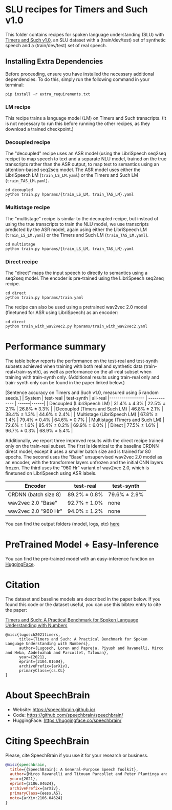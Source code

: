 # SLU recipes for Timers and Such v1.0
This folder contains recipes for spoken language understanding (SLU) with [Timers and Such v1.0](https://zenodo.org/record/4623772#.YGeMMHVKg5k), an SLU dataset with a (train/dev/test) set of synthetic speech and a (train/dev/test) set of real speech.

## Installing Extra Dependencies

Before proceeding, ensure you have installed the necessary additional dependencies. To do this, simply run the following command in your terminal: 

```
pip install -r extra_requirements.txt
```

### LM recipe
This recipe trains a language model (LM) on Timers and Such transcripts. (It is not necessary to run this before running the other recipes, as they download a trained checkpoint.)

### Decoupled recipe
The "decoupled" recipe uses an ASR model (using the LibriSpeech seq2seq recipe) to map speech to text and a separate NLU model, trained on the true transcripts rather than the ASR output, to map text to semantics using an attention-based seq2seq model.
The ASR model uses either the LibriSpeech LM (`train_LS_LM.yaml`) or the Timers and Such LM (`train_TAS_LM.yaml`).

```
cd decoupled
python train.py hparams/{train_LS_LM, train_TAS_LM}.yaml
```

### Multistage recipe
The "multistage" recipe is similar to the decoupled recipe, but instead of using the true transcripts to train the NLU model, we use transcripts predicted by the ASR model, again using either the LibriSpeech LM (`train_LS_LM.yaml`) or the Timers and Such LM (`train_TAS_LM.yaml`).

```
cd multistage
python train.py hparams/{train_LS_LM, train_TAS_LM}.yaml
```

### Direct recipe
The "direct" maps the input speech to directly to semantics using a seq2seq model. The encoder is pre-trained using the LibriSpeech seq2seq recipe.

```
cd direct
python train.py hparams/train.yaml
```

The recipe can also be used using a pretrained wav2vec 2.0 model (finetuned for ASR using LibriSpeech) as an encoder:

```
cd direct
python train_with_wav2vec2.py hparams/train_with_wav2vec2.yaml
```

# Performance summary

The table below reports the performance on the test-real and test-synth subsets achieved when training with both real and synthetic data (train-real+train-synth), as well as performance on the all-real subset when training with train-synth only.
(Additional results using train-real only and train-synth only can be found in the paper linked below.)

[Sentence accuracy on Timers and Such v1.0, measured using 5 random seeds.]
| System | test-real | test-synth | all-real
|----------------- | ------------ | ------|------|
| Decoupled (LibriSpeech LM) | 31.4% ± 4.3% | 22.5% ± 2.1% | 26.8% ± 3.3% |
| Decoupled (Timers and Such LM) | 46.8% ± 2.1% | 38.4% ± 1.3% | 44.6% ± 2.4% |
| Multistage (LibriSpeech LM) | 67.8% ± 1.4% | 79.4% ± 0.4% | 64.6% ± 0.7% |
| Multistage (Timers and Such LM) | 72.6% ± 1.6% | 85.4% ± 0.2% | 69.9% ± 6.0% |
| Direct | 77.5% ± 1.6% | 96.7% ± 0.3% | 68.9% ± 5.4% |

Additionally, we report three improved results with the direct recipe trained only on the train-real subset.
The first is identical to the baseline CRDNN direct model, except it uses a smaller batch size and is trained for 80 epochs.
The second uses the "Base" unsupervised wav2vec 2.0 model as an encoder, with the transformer layers unfrozen and the initial CNN layers frozen.
The third uses the "960 Hr" variant of wav2vec 2.0, which is finetuned on LibriSpeech using ASR labels.

| Encoder | test-real | test-synth
|----------------- | ------------ | ------|
| CRDNN (batch size 8) | 89.2% ± 0.8% | 79.6% ± 2.9% |
| wav2vec 2.0 "Base" | 92.7% ± 1.0% | none |
| wav2vec 2.0 "960 Hr" | 94.0% ± 1.2% | none |

You can find the output folders (model, logs, etc) [here](https://www.dropbox.com/sh/gmmum179ig9wz0x/AAAOSOi11yVymGXHp9LzYNrqa?dl=0)

# PreTrained Model + Easy-Inference
You can find the pre-trained model with an easy-inference function on [HuggingFace](https://huggingface.co/speechbrain/slu-timers-and-such-direct-librispeech-asr).


# Citation

The dataset and baseline models are described in the paper below. If you found this code or the dataset useful, you can use this bibtex entry to cite the paper:

[Timers and Such: A Practical Benchmark for Spoken Language Understanding with Numbers](https://arxiv.org/abs/2104.01604)

```
@misc{lugosch2021timers,
      title={Timers and Such: A Practical Benchmark for Spoken Language Understanding with Numbers},
      author={Lugosch, Loren and Papreja, Piyush and Ravanelli, Mirco and Heba, Abdelwahab and Parcollet, Titouan},
      year={2021},
      eprint={2104.01604},
      archivePrefix={arXiv},
      primaryClass={cs.CL}
}
```

# **About SpeechBrain**
- Website: https://speechbrain.github.io/
- Code: https://github.com/speechbrain/speechbrain/
- HuggingFace: https://huggingface.co/speechbrain/


# **Citing SpeechBrain**
Please, cite SpeechBrain if you use it for your research or business.

```bibtex
@misc{speechbrain,
  title={{SpeechBrain}: A General-Purpose Speech Toolkit},
  author={Mirco Ravanelli and Titouan Parcollet and Peter Plantinga and Aku Rouhe and Samuele Cornell and Loren Lugosch and Cem Subakan and Nauman Dawalatabad and Abdelwahab Heba and Jianyuan Zhong and Ju-Chieh Chou and Sung-Lin Yeh and Szu-Wei Fu and Chien-Feng Liao and Elena Rastorgueva and François Grondin and William Aris and Hwidong Na and Yan Gao and Renato De Mori and Yoshua Bengio},
  year={2021},
  eprint={2106.04624},
  archivePrefix={arXiv},
  primaryClass={eess.AS},
  note={arXiv:2106.04624}
}
```
